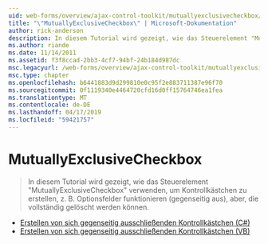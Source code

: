 ```yaml
---
uid: web-forms/overview/ajax-control-toolkit/mutuallyexclusivecheckbox/index
title: "\"MutuallyExclusiveCheckbox\" | Microsoft-Dokumentation"
author: rick-anderson
description: In diesem Tutorial wird gezeigt, wie das Steuerelement "MutuallyExclusiveCheckbox" verwenden, um Kontrollkästchen zu erstellen, z. B. Optionsfelder funktionieren (gegenseitig aus), aber sein kann...
ms.author: riande
ms.date: 11/14/2011
ms.assetid: f3f8ccad-2bb3-4cf7-94bf-24b184d987dc
msc.legacyurl: /web-forms/overview/ajax-control-toolkit/mutuallyexclusivecheckbox
msc.type: chapter
ms.openlocfilehash: b6441883d9d299810e0c95f2e883711387e96f70
ms.sourcegitcommit: 0f1119340e4464720cfd16d0ff15764746ea1fea
ms.translationtype: MT
ms.contentlocale: de-DE
ms.lasthandoff: 04/17/2019
ms.locfileid: "59421757"
---
```

# <a name="mutuallyexclusivecheckbox"></a>MutuallyExclusiveCheckbox

> In diesem Tutorial wird gezeigt, wie das Steuerelement "MutuallyExclusiveCheckbox" verwenden, um Kontrollkästchen zu erstellen, z. B. Optionsfelder funktionieren (gegenseitig aus), aber, die vollständig gelöscht werden können.


- [Erstellen von sich gegenseitig ausschließenden Kontrollkästchen (C#)](creating-mutually-exclusive-checkboxes-cs.md)
- [Erstellen von sich gegenseitig ausschließenden Kontrollkästchen (VB)](creating-mutually-exclusive-checkboxes-vb.md)
